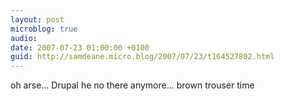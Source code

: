 ```yaml
---
layout: post
microblog: true
audio: 
date: 2007-07-23 01:00:00 +0100
guid: http://samdeane.micro.blog/2007/07/23/t164527802.html
---
```

oh arse... Drupal he no there anymore... brown trouser time

